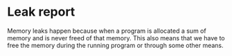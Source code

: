 # Leak report

Memory leaks happen because when a program is allocated a sum of memory and is never freed of that memory.
This also means that we have to free the memory during the running program or through some other means.
